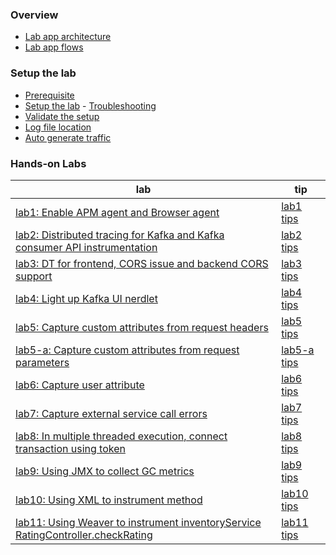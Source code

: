 ### Overview
- [Lab app architecture](lab_app_architecture.md)
- [Lab app flows](lab_app_flow.md)

### Setup the lab
- [Prerequisite ](lab_prerequisites.md)
- [Setup the lab](setup_the_lab.md) - [Troubleshooting](troubleshooting_setup.md)
- [Validate the setup](validate_apps.md)
- [Log file location](lab_log_files.md)
- [Auto generate traffic](auto_generate_traffic.md)


### Hands-on Labs 
| lab    | tip |
| -------- | ------- |
|[lab1: Enable APM agent and Browser agent](labs/lab1.md)  | [lab1 tips](labs/lab1_tips.md)    |
|[lab2: Distributed tracing for Kafka and Kafka consumer API instrumentation](labs/lab2.md) |[lab2 tips](labs/lab2_tips.md)     |
|[lab3: DT for frontend, CORS issue and backend CORS support](labs/lab3.md)|[lab3 tips](labs/lab3_tips.md)|
|[lab4: Light up Kafka UI nerdlet ](labs/lab4.md)|[lab4 tips](labs/lab4_tips.md)|
|[lab5: Capture custom attributes from request headers ](labs/lab5.md)|[lab5 tips](labs/lab5_tips.md)|
|[lab5-a: Capture custom attributes from request parameters ](labs/lab5-a.md)|[lab5-a tips](labs/lab5-a_tips.md)|
|[lab6: Capture user attribute](labs/lab6.md)|[lab6 tips](labs/lab6_tips.md)|
|[lab7: Capture external service call errors ](labs/lab7.md)|[lab7 tips](labs/lab7_tips.md)|
|[lab8: In multiple threaded execution, connect transaction using token ](labs/lab8.md)|[lab8 tips](labs/lab8_tips.md)|
|[lab9: Using JMX to collect GC metrics ](labs/lab9.md)|[lab9 tips](labs/lab9_tips.md)|
|[lab10: Using XML to instrument method ](labs/lab10.md)|[lab10 tips](labs/lab10_tips.md)|
|[lab11: Using Weaver to instrument inventoryService RatingController.checkRating  ](labs/lab11.md)|[lab11 tips](labs/lab11_tips.md)|


